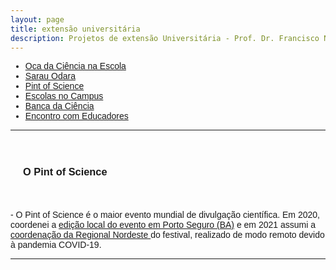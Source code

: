 ```yaml
---
layout: page
title: extensão universitária
description: Projetos de extensão Universitária - Prof. Dr. Francisco Nascimento
---
```

<html lang="pt-BR">
<head>
    <meta charset="UTF-8">
    <meta name="viewport" content="width=device-width, initial-scale=1.0">
    <title>Menu de Navegação</title>
    <style>
        body {
            font-family: Arial, sans-serif;
        }
        .menu {
            background-color: #333;
            overflow: hidden;
        }
        .menu a {
            float: left;
            display: block;
            color: white;
            text-align: center;
            padding: 14px 16px;
            text-decoration: none;
        }
        .menu a:hover {
            background-color: #ddd;
            color: black;
        }
        .content {
            padding: 20px;
        }
    </style>
</head>
<body>

<div class="navbar">
  <div class="navbar-inner">
      <ul class="nav">
          <li><a href= "/pages/extensao_oca.html">Oca da Ciência na Escola</a></li>
          <li><a href= "/pages/extensao_sarau.html">Sarau Odara</a></li>
          <li><a href= "/pages/extensao_pint.html">Pint of Science</a></li>
            <li><a href= "/pages/extensao_esc_campus.html">Escolas no Campus</a></li>
            <li><a href= "/pages/extensao_banca.html">Banca da Ciência</a></li>
            <li><a href= "/pages/extensao_encontro.html">Encontro com Educadores</a></li>
      </ul>
  </div>
</div>
<p>
<p>

<p>
<p>

---


<div class="content">
    <h3 id="pint">O Pint of Science</h3>
  </div>

<p>
- O Pint of Science é o maior evento mundial de divulgação científica. Em 2020, coordenei a <a href="https://itxesco.github.io/pages/pint.html">edição local do evento em Porto Seguro (BA)</a> e em 2021 assumi a <a href="https://pintofscience.com.br/equipe/">coordenação da Regional Nordeste </a> do festival, realizado de modo remoto devido à pandemia COVID-19.


---
